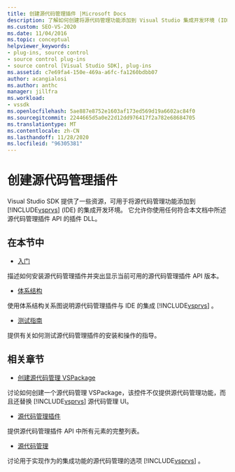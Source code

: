 ```yaml
---
title: 创建源代码管理插件 |Microsoft Docs
description: 了解如何创建将源代码管理功能添加到 Visual Studio 集成开发环境 (IDE) 的源代码管理插件。
ms.custom: SEO-VS-2020
ms.date: 11/04/2016
ms.topic: conceptual
helpviewer_keywords:
- plug-ins, source control
- source control plug-ins
- source control [Visual Studio SDK], plug-ins
ms.assetid: c7e69fa4-150e-469a-a6fc-fa1260bdbb07
author: acangialosi
ms.author: anthc
manager: jillfra
ms.workload:
- vssdk
ms.openlocfilehash: 5ae887e8752e1603af173ed569d19a6602ac84f0
ms.sourcegitcommit: 2244665d5a0e22d12dd976417f2a782e68684705
ms.translationtype: MT
ms.contentlocale: zh-CN
ms.lasthandoff: 11/28/2020
ms.locfileid: "96305381"
---
```

# <a name="create-a-source-control-plug-in"></a>创建源代码管理插件
Visual Studio SDK 提供了一些资源，可用于将源代码管理功能添加到 [!INCLUDE[vsprvs](../../code-quality/includes/vsprvs_md.md)] (IDE) 的集成开发环境。 它允许你使用任何符合本文档中所述源代码管理插件 API 的插件 DLL。

## <a name="in-this-section"></a>在本节中
- [入门](../../extensibility/internals/getting-started-with-source-control-plug-ins.md)

 描述如何安装源代码管理插件并突出显示当前可用的源代码管理插件 API 版本。

- [体系结构](../../extensibility/internals/source-control-plug-in-architecture.md)

 使用体系结构关系图说明源代码管理插件与 IDE 的集成 [!INCLUDE[vsprvs](../../code-quality/includes/vsprvs_md.md)] 。

- [测试指南](../../extensibility/internals/test-guide-for-source-control-plug-ins.md)

 提供有关如何测试源代码管理插件的安装和操作的指导。

## <a name="related-sections"></a>相关章节
- [创建源代码管理 VSPackage](../../extensibility/internals/creating-a-source-control-vspackage.md)

 讨论如何创建一个源代码管理 VSPackage，该控件不仅提供源代码管理功能，而且还替换 [!INCLUDE[vsprvs](../../code-quality/includes/vsprvs_md.md)] 源代码管理 UI。

- [源代码管理插件](../../extensibility/source-control-plug-ins.md)

 提供源代码管理插件 API 中所有元素的完整列表。

- [源代码管理](../../extensibility/internals/source-control.md)

 讨论用于实现作为的集成功能的源代码管理的选项 [!INCLUDE[vsprvs](../../code-quality/includes/vsprvs_md.md)] 。
